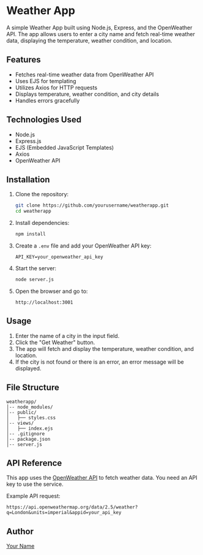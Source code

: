 # Weather App

A simple Weather App built using Node.js, Express, and the OpenWeather API. The app allows users to enter a city name and fetch real-time weather data, displaying the temperature, weather condition, and location.

## Features
- Fetches real-time weather data from OpenWeather API
- Uses EJS for templating
- Utilizes Axios for HTTP requests
- Displays temperature, weather condition, and city details
- Handles errors gracefully

## Technologies Used
- Node.js
- Express.js
- EJS (Embedded JavaScript Templates)
- Axios
- OpenWeather API

## Installation

1. Clone the repository:
   ```sh
   git clone https://github.com/yourusername/weatherapp.git
   cd weatherapp
   ```

2. Install dependencies:
   ```sh
   npm install
   ```

3. Create a `.env` file and add your OpenWeather API key:
   ```
   API_KEY=your_openweather_api_key
   ```

4. Start the server:
   ```sh
   node server.js
   ```

5. Open the browser and go to:
   ```
   http://localhost:3001
   ```

## Usage
1. Enter the name of a city in the input field.
2. Click the "Get Weather" button.
3. The app will fetch and display the temperature, weather condition, and location.
4. If the city is not found or there is an error, an error message will be displayed.

## File Structure
```
weatherapp/
│-- node_modules/
│-- public/
│   ├── styles.css
│-- views/
│   ├── index.ejs
│-- .gitignore
│-- package.json
│-- server.js
```

## API Reference
This app uses the [OpenWeather API](https://openweathermap.org/api) to fetch weather data. You need an API key to use the service.

Example API request:
```
https://api.openweathermap.org/data/2.5/weather?q=London&units=imperial&appid=your_api_key
```


## Author
[Your Name](https://github.com/mnesh01)

